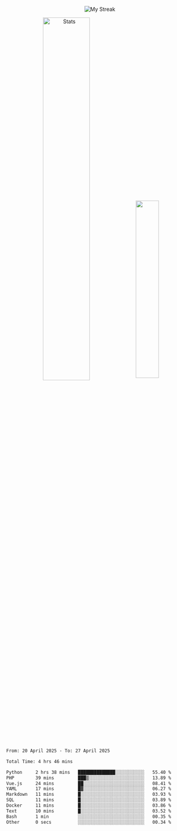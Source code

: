 <p align="center">
<picture>
  <source media="(prefers-color-scheme: dark)" srcset="http://github-readme-streak-stats.herokuapp.com?user=semolik&theme=dark&hide_border=true&background=DD272700">
  <img alt="My Streak" src="http://github-readme-streak-stats.herokuapp.com?user=semolik&hide_border=true">
</picture>
</p>
<div align="center">
  <picture>
    <source media="(prefers-color-scheme: dark)" srcset="https://github-readme-stats.vercel.app/api?username=semolik&show_icons=true&bg_color=DD272700&hide_border=true&theme=dark">
        <img alt="Stats" src="https://github-readme-stats.vercel.app/api?username=semolik&show_icons=true&bg_color=DD272700&hide_border=true" width="50%" >
  </picture>
  <sup>
  <picture>
  <source media="(prefers-color-scheme: dark)" srcset="https://github-readme-stats.vercel.app/api/top-langs/?username=semolik&layout=compact&hide_border=true&bg_color=DD272700&theme=dark">
  <img src="https://github-readme-stats.vercel.app/api/top-langs/?username=semolik&layout=compact&hide_border=true" width="35%" />
  </picture>
  </sup>
</div>
<!--START_SECTION:waka-->

```txt
From: 20 April 2025 - To: 27 April 2025

Total Time: 4 hrs 46 mins

Python     2 hrs 38 mins   ██████████████░░░░░░░░░░░   55.40 %
PHP        39 mins         ███▒░░░░░░░░░░░░░░░░░░░░░   13.89 %
Vue.js     24 mins         ██░░░░░░░░░░░░░░░░░░░░░░░   08.41 %
YAML       17 mins         █▓░░░░░░░░░░░░░░░░░░░░░░░   06.27 %
Markdown   11 mins         █░░░░░░░░░░░░░░░░░░░░░░░░   03.93 %
SQL        11 mins         █░░░░░░░░░░░░░░░░░░░░░░░░   03.89 %
Docker     11 mins         █░░░░░░░░░░░░░░░░░░░░░░░░   03.86 %
Text       10 mins         █░░░░░░░░░░░░░░░░░░░░░░░░   03.52 %
Bash       1 min           ░░░░░░░░░░░░░░░░░░░░░░░░░   00.35 %
Other      0 secs          ░░░░░░░░░░░░░░░░░░░░░░░░░   00.34 %
```

<!--END_SECTION:waka-->

